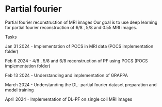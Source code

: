 # Partial fourier 
Partial fourier reconstruction of MRI images 
Our goal is to use deep learning for partial fourier reconstruction of 6/8 , 5/8 and 0.55 MRI images. 

Tasks 

Jan 31 2024 - Implementation of POCS in MRI data (POCS implementation folder)

Feb 6 2024 - 4/8 , 5/8 and 6/8 reconstruction of PF using POCS (POCS implementation folder)

Feb 13 2024 - Understanding and implementation of GRAPPA  

March 2024 - Understanding the DL- partial fourier dataset preparation and model training

April 2024 - Implementation of DL-PF on single coil MRI images
